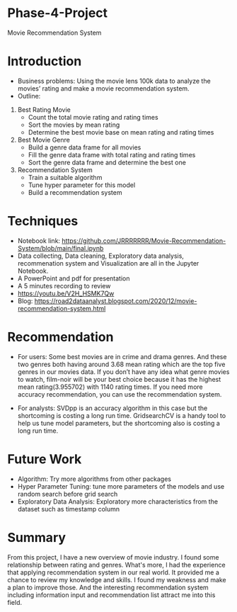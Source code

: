 # Phase-4-Project
Movie Recommendation System
# Introduction 
* Business problems: 
   Using the movie lens 100k data to analyze the movies’ rating and make a movie recommendation system.
* Outline:
1. Best Rating Movie
    * Count the total movie rating and rating times 
    * Sort the movies by mean rating
    * Determine the best movie base on mean rating and rating times
2. Best Movie Genre
    * Build a genre data frame for all movies
    * Fill the genre data frame with total rating and rating times
    * Sort the genre data frame and determine the best one
3. Recommendation System
    * Train a suitable algorithm
    * Tune hyper parameter for this model
    * Build a recommendation system

# Techniques
* Notebook link: https://github.com/JRRRRRRR/Movie-Recommendation-System/blob/main/final.ipynb
* Data collecting, Data cleaning, Exploratory data analysis, recommenation system and Visualization are all in the Jupyter Notebook.
* A PowerPoint and pdf for presentation
* A 5 minutes recording to review
* https://youtu.be/V2H_HSMK7Qw
* Blog: https://road2dataanalyst.blogspot.com/2020/12/movie-recommendation-system.html

# Recommendation
* For users: 
  Some best movies are in crime and drama genres. And these two genres both having around 3.68 mean rating which are the top five genres in our movies data.
  If you don’t have any idea what genre movies to watch,  film-noir will be your best choice because it has the highest mean rating(3.955702) with 1140 rating times.
  If you need more accuracy recommendation, you can use the recommendation system.    

* For analysts: 
  SVDpp is an accuracy algorithm in this case but the shortcoming is costing a long run time.
  GridsearchCV is a handy tool to help us tune model parameters, but the shortcoming also is costing a long run time.

# Future Work
* Algorithm: Try more algorithms from other packages
* Hyper Parameter Tuning: tune more parameters of the models and use random search before grid search
* Exploratory Data Analysis: Exploratory more characteristics from the dataset such as timestamp column

 
# Summary
From this project, I have a new overview of movie industry. I found some relationship between rating and genres. What's more, I had the experience that applying recommendation system in our real world. It provided me a chance to review my knowledge and skills. I found my weakness and make a plan to improve those. And the interesting recommendation system including information input and recommendation list attract me into this field.

